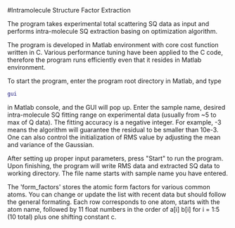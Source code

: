 #Intramolecule Structure Factor Extraction

The program takes experimental total scattering SQ data as input and performs intra-molecule SQ extraction basing on optimization algorithm.

The program is developed in Matlab environment with core cost function written in C. Various performance tuning have been applied to the C code, therefore the program runs efficiently even that it resides in Matlab environment. 

To start the program, enter the program root directory in Matlab, and type
```matlab
gui
```
in Matlab console, and the GUI will pop up. Enter the sample name, desired intra-molecule SQ fitting range on experimental data (usually from ~5 to max of Q data). The fitting accuracy is a negative integer. For example, -3 means the algorithm will guarantee the residual to be smaller than 10e-3. One can also control the initialization of RMS value by adjusting the mean and variance of the Gaussian. 

After setting up proper input parameters, press "Start" to run the program. Upon finishing, the program will write RMS data and extracted SQ data to working directory. The file name starts with sample name you have entered. 

The 'form_factors' stores the atomic form factors for various common atoms. You can change or update the list with recent data but should follow the general formating. Each row corresponds to one atom, starts with the atom name, followed by 11 float numbers in the order of a[i] b[i] for i = 1:5 (10 total) plus one shifting constant c.


